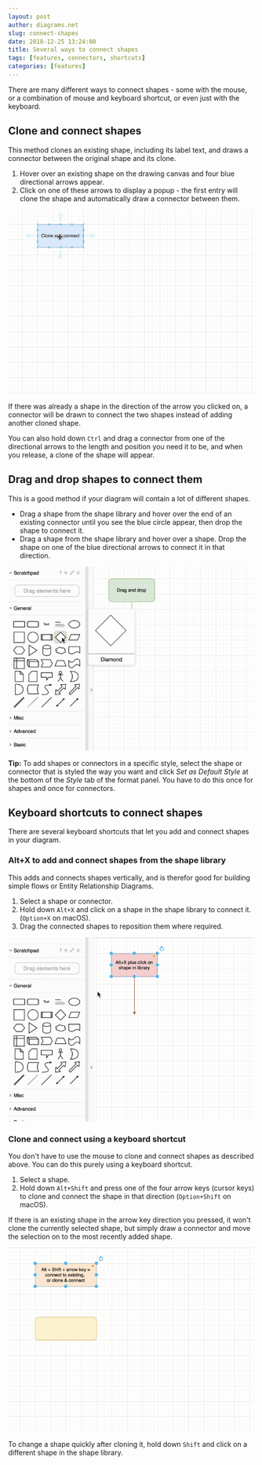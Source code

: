 ```yaml
---
layout: post
author: diagrams.net
slug: connect-shapes
date: 2018-12-25 13:24:00
title: Several ways to connect shapes
tags: [features, connectors, shortcuts]
categories: [features]
---
```


There are many different ways to connect shapes - some with the mouse, or a combination of mouse and keyboard shortcut, or even just with the keyboard.

## Clone and connect shapes

This method clones an existing shape, including its label text, and draws a connector between the original shape and its clone.

1. Hover over an existing shape on the drawing canvas and four blue directional arrows appear.
2. Click on one of these arrows to display a popup - the first entry will clone the shape and automatically draw a connector between them.

<img src="/assets/img/blog/clone-connect.gif" alt="Clone and connect by hovering over a shape and clicking on the blue arrows" style="width=100%;max-width:500px;height:auto;" >

If there was already a shape in the direction of the arrow you clicked on, a connector will be drawn to connect the two shapes instead of adding another cloned shape.

You can also hold down ``Ctrl`` and drag a connector from one of the directional arrows to the length and position you need it to be, and when you release, a clone of the shape will appear.


## Drag and drop shapes to connect them

This is a good method if your diagram will contain a lot of different shapes.

* Drag a shape from the shape library and hover over the end of an existing connector until you see the blue circle appear, then drop the shape to connect it.
* Drag a shape from the shape library and hover over a shape. Drop the shape on one of the blue directional arrows to connect it in that direction.

<img src="/assets/img/blog/drag-and-drop-connect.gif" style="width=100%;max-width:500px;height:auto;" alt="Drag and drop shapes onto the blue directional arrows or connector ends">

**Tip:** To add shapes or connectors in a specific style, select the shape or connector that is styled the way you want and click _Set as Default Style_ at the bottom of the _Style_ tab of the format panel. You have to do this once for shapes and once for connectors.

## Keyboard shortcuts to connect shapes

There are several keyboard shortcuts that let you add and connect shapes in your diagram.

### Alt+X to add and connect shapes from the shape library

This adds and connects shapes vertically, and is therefor good for building simple flows or Entity Relationship Diagrams.

1. Select a shape or connector.
2. Hold down ``Alt+X`` and click on a shape in the shape library to connect it. (``Option+X`` on macOS).
3. Drag the connected shapes to reposition them where required.

<img src="/assets/img/blog/alt-x-add-connect-shortcut.gif" style="width=100%;max-width:500px;height:auto;" alt="Hold down Alt+X and click a shape in the shape library to add it to the drawing canvas and automatically connect it">

### Clone and connect using a keyboard shortcut

You don't have to use the mouse to clone and connect shapes as described above. You can do this purely using a keyboard shortcut.

1. Select a shape.
2. Hold down ``Alt+Shift`` and press one of the four arrow keys (cursor keys) to clone and connect the shape in that direction (``Option+Shift`` on macOS).

If there is an existing shape in the arrow key direction you pressed, it won't clone the currently selected shape, but simply draw a connector and move the selection on to the most recently added shape.

<img src="/assets/img/blog/alt-shift-arrow-clone-connect-shortcut.gif" style="width=100%;max-width:500px;height:auto;" alt="Clone and connect shapes with the Alt+Shift+Arrow keys shortcut">

To change a shape quickly after cloning it, hold down ``Shift`` and click on a different shape in the shape library.
